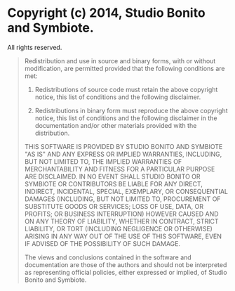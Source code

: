 # Copyright (c) 2014, Studio Bonito and Symbiote.

All rights reserved.

> Redistribution and use in source and binary forms, with or without modification, are
> permitted provided that the following conditions are met:
>
>   1. Redistributions of source code must retain the above copyright notice, this list of
>      conditions and the following disclaimer.
>
>   2. Redistributions in binary form must reproduce the above copyright notice, this list
>      of conditions and the following disclaimer in the documentation and/or other materials
>      provided with the distribution.
>
> THIS SOFTWARE IS PROVIDED BY STUDIO BONITO AND SYMBIOTE "AS IS" AND ANY EXPRESS OR IMPLIED
> WARRANTIES, INCLUDING, BUT NOT LIMITED TO, THE IMPLIED WARRANTIES OF MERCHANTABILITY AND
> FITNESS FOR A PARTICULAR PURPOSE ARE DISCLAIMED. IN NO EVENT SHALL STUDIO BONITO OR SYMBIOTE OR
> CONTRIBUTORS BE LIABLE FOR ANY DIRECT, INDIRECT, INCIDENTAL, SPECIAL, EXEMPLARY, OR
> CONSEQUENTIAL DAMAGES (INCLUDING, BUT NOT LIMITED TO, PROCUREMENT OF SUBSTITUTE GOODS OR
> SERVICES; LOSS OF USE, DATA, OR PROFITS; OR BUSINESS INTERRUPTION) HOWEVER CAUSED AND ON
> ANY THEORY OF LIABILITY, WHETHER IN CONTRACT, STRICT LIABILITY, OR TORT (INCLUDING
> NEGLIGENCE OR OTHERWISE) ARISING IN ANY WAY OUT OF THE USE OF THIS SOFTWARE, EVEN IF
> ADVISED OF THE POSSIBILITY OF SUCH DAMAGE.
>
> The views and conclusions contained in the software and documentation are those of the
> authors and should not be interpreted as representing official policies, either expressed
> or implied, of Studio Bonito and Symbiote.